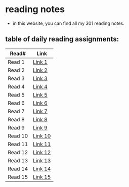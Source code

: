 # reading notes

- in this website, you can find all my 301 reading notes.

## table of daily reading assignments:

| Read#    |  Link       |
| -------  | -------     |
| Read 1   | [Link 1](https://mhd22.github.io/301-reading-notes/read-01)  |
| Read 2   | [Link 2](https://mhd22.github.io/301-reading-notes/read-02)  |
| Read 3   | [Link 3](https://mhd22.github.io/301-reading-notes/)  |
| Read 4   | [Link 4](https://mhd22.github.io/301-reading-notes/)  |
| Read 5   | [Link 5]()  |
| Read 6   | [Link 6]()  |
| Read 7   | [Link 7]()  |
| Read 8   | [Link 8]()  |
| Read 9   | [Link 9]()  |
| Read 10  | [Link 10]() |
| Read 11  | [Link 11]() |
| Read 12  | [Link 12]() |
| Read 13  | [Link 13]() |
| Read 14  | [Link 14]() |
| Read 15  | [Link 15]() |
